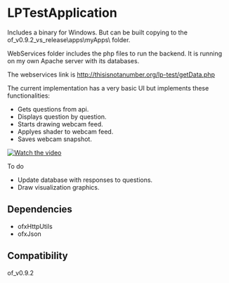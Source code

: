 # LPTestApplication

Includes a binary for Windows. But can be built copying to the of_v0.9.2_vs_release\apps\myApps\ folder.

WebServices folder includes the php files to run the backend. It is running on my own Apache server with its databases.

The webservices link is 
http://thisisnotanumber.org/lp-test/getData.php

The current implementation has a very basic UI but implements these functionalities:
* Gets questions from api.
* Displays question by question.
* Starts drawing webcam feed.
* Applyes shader to webcam feed.
* Saves webcam snapshot.

[![Watch the video](http://thisisnotanumber.org/lp-test/screen.PNG)](http://thisisnotanumber.org/lp-test/appstatus.mp4)

To do
* Update database with responses to questions.
* Draw visualization graphics.

## Dependencies

* ofxHttpUtils
* ofxJson

## Compatibility

of_v0.9.2

